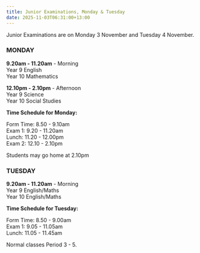 ```yaml
---
title: Junior Examinations, Monday & Tuesday
date: 2025-11-03T06:31:00+13:00
---
```

Junior Examinations are on Monday 3 November and Tuesday 4 November.

### MONDAY

**9.20am - 11.20am** - Morning  
Year 9 English  
Year 10 Mathematics

**12.10pm - 2.10pm** - Afternoon  
Year 9 Science  
Year 10 Social Studies  

**Time Schedule for Monday:**

Form Time: 8.50 - 9.10am  
Exam 1: 9.20 - 11.20am  
Lunch: 11.20 - 12.00pm  
Exam 2: 12.10 - 2.10pm

Students may go home at 2.10pm  




### TUESDAY

**9.20am - 11.20am** - Morning  
Year 9 English/Maths  
Year 10 English/Maths

**Time Schedule for Tuesday:**

Form Time: 8.50 - 9.00am  
Exam 1: 9.05 - 11.05am  
Lunch: 11.05 - 11.45am

Normal classes Period 3 - 5.


